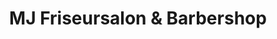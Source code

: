 ---
title: "MJ Friseursalon & Barbershop"
url: /saarbruecken/mj-friseursalon-und-barbershop/
shop: Friseur
---